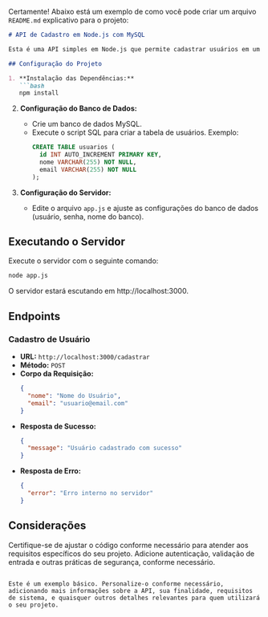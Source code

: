 Certamente! Abaixo está um exemplo de como você pode criar um arquivo `README.md` explicativo para o projeto:

```markdown
# API de Cadastro em Node.js com MySQL

Esta é uma API simples em Node.js que permite cadastrar usuários em um banco de dados MySQL. Utiliza o framework Express para criar o servidor e a biblioteca MySQL para interação com o banco de dados.

## Configuração do Projeto

1. **Instalação das Dependências:**
   ```bash
   npm install
   ```

2. **Configuração do Banco de Dados:**
   - Crie um banco de dados MySQL.
   - Execute o script SQL para criar a tabela de usuários. Exemplo:
     ```sql
     CREATE TABLE usuarios (
       id INT AUTO_INCREMENT PRIMARY KEY,
       nome VARCHAR(255) NOT NULL,
       email VARCHAR(255) NOT NULL
     );
     ```

3. **Configuração do Servidor:**
   - Edite o arquivo `app.js` e ajuste as configurações do banco de dados (usuário, senha, nome do banco).

## Executando o Servidor

Execute o servidor com o seguinte comando:

```bash
node app.js
```

O servidor estará escutando em http://localhost:3000.

## Endpoints

### Cadastro de Usuário

- **URL:** `http://localhost:3000/cadastrar`
- **Método:** `POST`
- **Corpo da Requisição:**
  ```json
  {
    "nome": "Nome do Usuário",
    "email": "usuario@email.com"
  }
  ```
- **Resposta de Sucesso:**
  ```json
  {
    "message": "Usuário cadastrado com sucesso"
  }
  ```
- **Resposta de Erro:**
  ```json
  {
    "error": "Erro interno no servidor"
  }
  ```

## Considerações

Certifique-se de ajustar o código conforme necessário para atender aos requisitos específicos do seu projeto. Adicione autenticação, validação de entrada e outras práticas de segurança, conforme necessário.
```

Este é um exemplo básico. Personalize-o conforme necessário, adicionando mais informações sobre a API, sua finalidade, requisitos de sistema, e quaisquer outros detalhes relevantes para quem utilizará o seu projeto.
